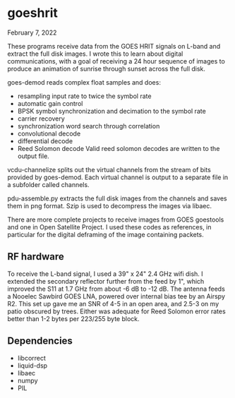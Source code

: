 # goeshrit

February 7, 2022

These programs receive data from the GOES HRIT signals on L-band and extract the full disk images. I wrote this to learn about digital communications, with a goal of receiving a 24 hour sequence of images to produce an animation of sunrise through sunset across the full disk.

goes-demod reads complex float samples and does:
 * resampling input rate to twice the symbol rate
 * automatic gain control
 * BPSK symbol synchronization and decimation to the symbol rate
 * carrier recovery
 * synchronization word search through correlation
 * convolutional decode
 * differential decode
 * Reed Solomon decode
Valid reed solomon decodes are written to the output file.

vcdu-channelize splits out the virtual channels from the stream of bits provided by goes-demod. Each virtual channel is output to a separate file in a subfolder called channels.

pdu-assemble.py extracts the full disk images from the channels and saves them in png format. Szip is used to decompress the images via libaec.

There are more complete projects to receive images from GOES goestools and one in Open Satellite Project. I used these codes as references, in particular for the digital deframing of the image containing packets.

## RF hardware

To receive the L-band signal, I used a 39" x 24" 2.4 GHz wifi dish. I extended the secondary reflector further from the feed by 1", which improved the S11 at 1.7 GHz from about -6 dB to -12 dB. The antenna feeds a Nooelec Sawbird GOES LNA, powered over internal bias tee by an Airspy R2. This set up gave me an SNR of 4-5 in an open area, and 2.5-3 on my patio obscured by trees. Either was adequate for Reed Solomon error rates better than 1-2 bytes per 223/255 byte block.

## Dependencies
 * libcorrect
 * liquid-dsp
 * libaec
 * numpy
 * PIL
